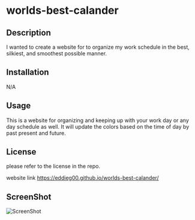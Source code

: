 # worlds-best-calander

## Description 

I wanted to create a website for to organize my work schedule in the best, silkiest, and smoothest possible manner. 
## Installation

N/A

## Usage

This is a website for organizing and keeping up with your work day or any day schedule as well. It will update the colors based on the time of day by past present and future.

## License 

please refer to the license in the repo.

website link
https://eddieg00.github.io/worlds-best-calander/

## ScreenShot
![ScreenShot]()
